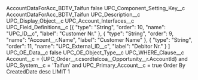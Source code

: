 <?xml version="1.0" encoding="UTF-8"?>
<CustomMetadata xmlns="http://soap.sforce.com/2006/04/metadata" xmlns:xsi="http://www.w3.org/2001/XMLSchema-instance" xmlns:xsd="http://www.w3.org/2001/XMLSchema">
    <label>AccountDataForAcc_BDTV_Taifun</label>
    <protected>false</protected>
    <values>
        <field>UPC_Component_Setting_Key__c</field>
        <value xsi:type="xsd:string">AccountDataForAcc_BDTV_Taifun</value>
    </values>
    <values>
        <field>UPC_Description__c</field>
        <value xsi:nil="true"/>
    </values>
    <values>
        <field>UPC_Display_Object__c</field>
        <value xsi:type="xsd:string">UPC_Account_Interfaces__c</value>
    </values>
    <values>
        <field>UPC_Field_Definitions__c</field>
        <value xsi:type="xsd:string">[{
		&quot;type&quot;: &quot;String&quot;,
		&quot;order&quot;: 10,
		&quot;name&quot;: &quot;UPC_ID__c&quot;,
		&quot;label&quot;: &quot;Customer Nr.&quot;
	},
{
		&quot;type&quot;: &quot;String&quot;,
		&quot;order&quot;: 9,
		&quot;name&quot;: &quot;Account__r.Name&quot;,
		&quot;label&quot;: &quot;Customer Name&quot;
	},
{
		&quot;type&quot;: &quot;String&quot;,
		&quot;order&quot;: 11,
		&quot;name&quot;: &quot;UPC_External_ID__c&quot;,
		&quot;label&quot;: &quot;Debitor Nr.&quot;
	}
]</value>
    </values>
    <values>
        <field>UPC_OE_Data__c</field>
        <value xsi:type="xsd:boolean">false</value>
    </values>
    <values>
        <field>UPC_OE_Object_Type__c</field>
        <value xsi:nil="true"/>
    </values>
    <values>
        <field>UPC_WHERE_Clause__c</field>
        <value xsi:type="xsd:string">Account__c = {UPC_Order__r.csordtelcoa__Opportunity__r.AccountId} and UPC_System__c = &apos;Taifun&apos; and UPC_Primary_Account__c = true Order By CreatedDate desc LIMIT 1</value>
    </values>
</CustomMetadata>
